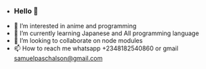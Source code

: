 - <b><h3>Hello 👋</h3></b>
- 👀 I’m interested in anime and programming
- 🌱 I’m currently learning Japanese and All programming language
- 💞️ I’m looking to collaborate on node modules
- 📫 How to reach me whatsapp +2348182540860 or gmail samuelpaschalson@gmail.com

<!---
SamuelPaschalson/SamuelPaschalson is a ✨ special ✨ repository because its `README.md` (this file) appears on your GitHub profile.
You can click the Preview link to take a look at your changes.
--->

